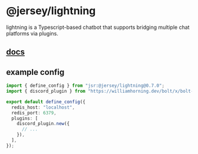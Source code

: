 # @jersey/lightning

lightning is a Typescript-based chatbot that supports bridging multiple chat platforms via plugins.

## [docs](https://williamhorning.dev/bolt)
## example config

```ts
import { define_config } from "jsr:@jersey/lightning@0.7.0";
import { discord_plugin } from "https://williamhorning.dev/bolt/x/bolt-discord/0.7.0/mod.ts";

export default define_config({
  redis_host: "localhost",
  redis_port: 6379,
  plugins: [
    discord_plugin.new({
      // ...
    }),
  ],
});
```